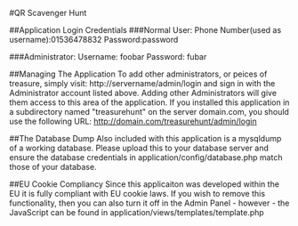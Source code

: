 #QR Scavenger Hunt

##Application Login Credentials
###Normal User:
Phone Number(used as username):01536478832
Password:password

###Administrator:
Username: foobar
Password: fubar

##Managing The Application
To add other administrators, or peices of treasure, simply visit:
http://servername/admin/login
and sign in with the Administrator account listed above. Adding other Administrators will give them access to this area of the application. If you installed this application in a subdirectory named "treasurehunt" on the server domain.com, you should use the following URL:
http://domain.com/treasurehunt/admin/login

##The Database Dump
Also included with this application is a mysqldump of a working database. Please upload this to your database server and ensure the database credentials in application/config/database.php match those of your database.

##EU Cookie Compliancy
Since this applicaiton was developed within the EU it is fully compliant with EU cookie laws. If you wish to remove this functionality, then you can also turn it off in the Admin Panel - however - the JavaScript can be found in application/views/templates/template.php 